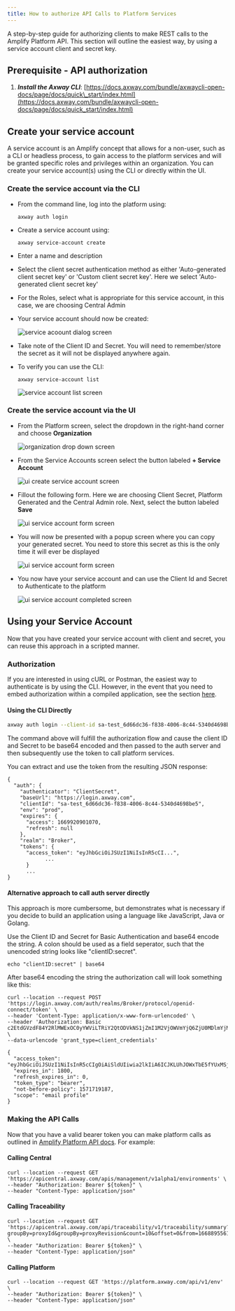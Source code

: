 ```yaml
---
title: How to authorize API Calls to Platform Services
---
```

A step-by-step guide for authorizing clients to make REST calls to the Amplify Platform API. This section will outline the easiest way, by using a service account client and secret key.

## Prerequisite - API authorization

1. ***Install the Axway CLI***: [https://docs.axway.com/bundle/axwaycli-open-docs/page/docs/quick\_start/index.html](https://docs.axway.com/bundle/axwaycli-open-docs/page/docs/quick_start/index.html)

## Create your service account

A service account is an Amplify concept that allows for a non-user, such as a CLI or headless process, to gain access to the platform services and will be granted specific roles and privileges within an organization. You can create your service account(s) using the CLI or directly within the UI.

### Create the service account via the CLI

* From the command line, log into the platform using:

  `axway auth login`

* Create a service account using:

  `axway service-account create`

* Enter a name and description

* Select the client secret authentication method as either 'Auto-generated client secret key' or 'Custom client secret key'. Here we select 'Auto-generated client secret key'

* For the Roles, select what is appropriate for this service account, in this case, we are choosing Central Admin

* Your service account should now be created:

  ![service acoount dialog screen](/Images/integration/create-service-account.png)
  
* Take note of the Client ID and Secret. You will need to remember/store the secret as it will not be displayed anywhere again.

* To verify you can use the CLI:

  `axway service-account list`

  ![service account list screen](/Images/integration/service-account-list.png)

### Create the service account via the UI

* From the Platform screen, select the dropdown in the right-hand corner and choose **Organization**

  ![organization drop down screen](/Images/integration/organization-drop-down.png)

* From the Service Accounts screen select the button labeled **+ Service Account**

  ![ui create service account screen](/Images/integration/ui-create-service-account.png)

* Fillout the following form. Here we are choosing Client Secret, Platform Generated and the Central Admin role. Next, select the button labeled **Save**

  ![ui service account form screen](/Images/integration/ui-service-account-form.png)

* You will now be presented with a popup screen where you can copy your generated secret. You need to store this secret as this is the only time it will ever be displayed

  ![ui service account form screen](/Images/integration/ui-service-account-secret.png)

* You now have your service account and can use the Client Id and Secret to Authenticate to the platform

  ![ui service account completed screen](/Images/integration/ui-service-acccount-client-id.png)

## Using your Service Account

Now that you have created your service account with client and secret, you can reuse this approach in a scripted manner.

### Authorization

If you are interested in using cURL or Postman, the easiest way to authenticate is by using the CLI. However, in the event that you need to embed authorization within a compiled application, see the section [here](#alternative-approach-to-call-auth-server-directly).

#### Using the CLI Directly

```sh
axway auth login --client-id sa-test_6d66dc36-f838-4006-8c44-5340d4698be5 --client-secret c961d6f2-8596-4ec3-9aca-0b32f49bf328 --json
```

The command above will fulfill the authorization flow and cause the client ID and Secret to be base64 encoded and then passed to the auth server and then subsequently use the token to call platform services.

You can extract and use the token from the resulting JSON response:

```
{
  "auth": {
    "authenticator": "ClientSecret",
    "baseUrl": "https://login.axway.com",
    "clientId": "sa-test_6d66dc36-f838-4006-8c44-5340d4698be5",
    "env": "prod",
    "expires": {
      "access": 1669920901070,
      "refresh": null
    },
    "realm": "Broker",
    "tokens": {
      "access_token": "eyJhbGciOiJSUzI1NiIsInR5cCI...",
            ...
      }
      ...
}
```

#### Alternative approach to call auth server directly

This approach is more cumbersome, but demonstrates what is necessary if you decide to build an application using a language like JavaScript, Java or Golang.  

Use the Client ID and Secret for Basic Authentication and base64 encode the string. A colon should be used as a field seperator, such that the unencoded string looks like "clientID:secret".  

```
echo "clientID:secret" | base64 
```

After base64 encoding the string the authorization call will look something like this:

```
curl --location --request POST 'https://login.axway.com/auth/realms/Broker/protocol/openid-connect/token' \
--header 'Content-Type: application/x-www-form-urlencoded' \
--header 'Authorization: Basic c2EtdGVzdF84Y2RlMWExOC0yYWViLTRiY2QtODVkNS1jZmI1M2VjOWVmYjQ6ZjU0MDlmYjMtYjNhZC00MjU3LWE4NjgtZTNmMzY4NGYxMmY1' \
--data-urlencode 'grant_type=client_credentials'
```

```
{
  "access_token": "eyJhbGciOiJSUzI1NiIsInR5cCIgOiAiSldUIiwia2lkIiA6ICJKLUhJOWxTbE5fYUxMSj...",
  "expires_in": 1800,
  "refresh_expires_in": 0,
  "token_type": "bearer",
  "not-before-policy": 1571719187,
  "scope": "email profile"
}
```

### Making the API Calls

Now that you have a valid bearer token you can make platform calls as outlined in [Amplify Platform API docs](https://docs.axway.com/category/api). For example:  

#### Calling Central  

```
curl --location --request GET 'https://apicentral.axway.com/apis/management/v1alpha1/environments' \
--header "Authorization: Bearer ${token}" \
--header "Content-Type: application/json" 
```

#### Calling Traceability

```
curl --location --request GET 'https://apicentral.axway.com/api/traceability/v1/traceability/summary?groupBy=proxyId&groupBy=proxyRevision&count=10&offset=0&from=1668895561864&to=1669500361864' \
--header "Authorization: Bearer ${token}" \
--header "Content-Type: application/json" 
```

#### Calling Platform

```
curl --location --request GET 'https://platform.axway.com/api/v1/env' \
--header "Authorization: Bearer ${token}" \
--header "Content-Type: application/json"
```